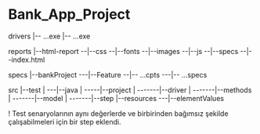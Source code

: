 # Bank_App_Project

drivers
  |-- ...exe
  |-- ...exe

reports
 |--html-report
         --|--css
         --|--fonts
         --|--images
         --|--js
         --|--specs
         --|--index.html


specs
 |--bankProject
         ---|--Feature
                 --|-- ...cpts
         ---|-- ...specs

src
 |--test
 |  ---|--java
 |      -----|--project
 |          -------|--driver
 |          -------|--methods
 |          -------|--model
 |          -------|--step
 |--resources
     ---|--elementValues



! Test senaryolarının aynı değerlerde ve birbirinden bağımsız şekilde çalışabilmeleri için bir step eklendi. 
